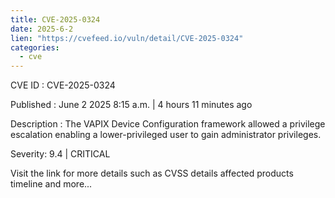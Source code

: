 ```yaml
---
title: CVE-2025-0324
date: 2025-6-2
lien: "https://cvefeed.io/vuln/detail/CVE-2025-0324"
categories:
  - cve
---
```


CVE ID : CVE-2025-0324

Published :  June 2
2025
8:15 a.m. | 4 hours
11 minutes ago

Description : The VAPIX Device Configuration framework allowed a privilege escalation
enabling a lower-privileged user to gain administrator privileges.

Severity: 9.4 | CRITICAL

Visit the link for more details
such as CVSS details
affected products
timeline
and more...
